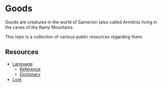 # Goods

Goods are creatures in the world of Samerion (also called Armitris) living in the caves of the Rainy Mountains.

This repo is a collection of various public resources regarding them.

## Resources

* [Language](lang/index.md)
  * [Reference](lang/ref/index.md)
  * [Dictionary](lang/dict/index.md)
* [Lore](lore.md)
